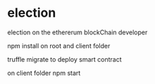# election
election on the ethererum blockChain developer

npm install on root and client folder 

truffle migrate to deploy smart contract 


on client folder npm start
